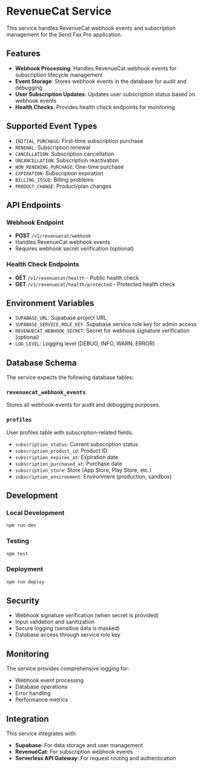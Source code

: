 # RevenueCat Service

This service handles RevenueCat webhook events and subscription management for the Send Fax Pro application.

## Features

- **Webhook Processing**: Handles RevenueCat webhook events for subscription lifecycle management
- **Event Storage**: Stores webhook events in the database for audit and debugging
- **User Subscription Updates**: Updates user subscription status based on webhook events
- **Health Checks**: Provides health check endpoints for monitoring

## Supported Event Types

- `INITIAL_PURCHASE`: First-time subscription purchase
- `RENEWAL`: Subscription renewal
- `CANCELLATION`: Subscription cancellation
- `UNCANCELLATION`: Subscription reactivation
- `NON_RENEWING_PURCHASE`: One-time purchase
- `EXPIRATION`: Subscription expiration
- `BILLING_ISSUE`: Billing problems
- `PRODUCT_CHANGE`: Product/plan changes

## API Endpoints

### Webhook Endpoint
- **POST** `/v1/revenuecat/webhook`
- Handles RevenueCat webhook events
- Requires webhook secret verification (optional)

### Health Check Endpoints
- **GET** `/v1/revenuecat/health` - Public health check
- **GET** `/v1/revenuecat/health/protected` - Protected health check

## Environment Variables

- `SUPABASE_URL`: Supabase project URL
- `SUPABASE_SERVICE_ROLE_KEY`: Supabase service role key for admin access
- `REVENUECAT_WEBHOOK_SECRET`: Secret for webhook signature verification (optional)
- `LOG_LEVEL`: Logging level (DEBUG, INFO, WARN, ERROR)

## Database Schema

The service expects the following database tables:

### `revenuecat_webhook_events`
Stores all webhook events for audit and debugging purposes.

### `profiles`
User profiles table with subscription-related fields:
- `subscription_status`: Current subscription status
- `subscription_product_id`: Product ID
- `subscription_expires_at`: Expiration date
- `subscription_purchased_at`: Purchase date
- `subscription_store`: Store (App Store, Play Store, etc.)
- `subscription_environment`: Environment (production, sandbox)

## Development

### Local Development
```bash
npm run dev
```

### Testing
```bash
npm test
```

### Deployment
```bash
npm run deploy
```

## Security

- Webhook signature verification (when secret is provided)
- Input validation and sanitization
- Secure logging (sensitive data is masked)
- Database access through service role key

## Monitoring

The service provides comprehensive logging for:
- Webhook event processing
- Database operations
- Error handling
- Performance metrics

## Integration

This service integrates with:
- **Supabase**: For data storage and user management
- **RevenueCat**: For subscription webhook events
- **Serverless API Gateway**: For request routing and authentication 
